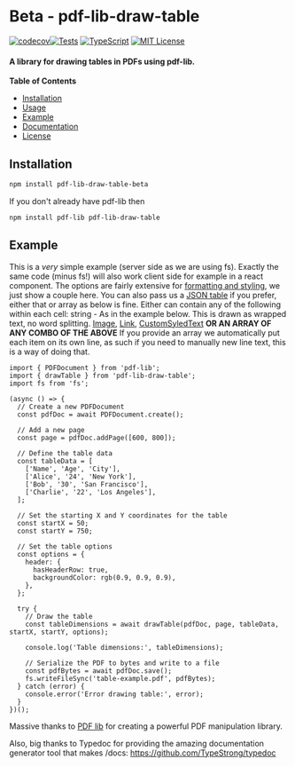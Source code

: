 # Beta - pdf-lib-draw-table

[![codecov](https://codecov.io/gh/MP70/pdf-lib-draw-table/branch/main/graph/badge.svg?token=BMJ2WXX5EV)](https://codecov.io/gh/MP70/pdf-lib-draw-table)[![Tests](https://github.com/MP70/pdf-lib-draw-table/actions/workflows/runTests.yml/badge.svg)](https://github.com/MP70/pdf-lib-draw-table/actions/workflows/runTests.yml)
[![TypeScript](https://img.shields.io/badge/TypeScript-%5E5.0.2-blue)](https://mp70.github.io/pdf-lib-draw-table)
[![MIT License](https://img.shields.io/badge/license-MIT-blue)](https://mp70.github.io/pdf-lib-draw-table)
#### A library for drawing tables in PDFs using pdf-lib.

**Table of Contents**

- [Installation](#installation)
- [Usage](#usage)
- [Example](#example)
- [Documentation](#documentation)
- [License](#license)

## Installation

```sh
npm install pdf-lib-draw-table-beta
```

If you don't already have pdf-lib then

```sh
npm install pdf-lib pdf-lib-draw-table
```

## Example
This is a *very* simple example (server side as we are using fs). Exactly the same code (minus fs!) will also work client side for example in a react component. The options are fairly extensive for [formatting and styling](https://mp70.github.io/pdf-lib-draw-table/interfaces/DrawTableOptions.html), we just show a couple here. You can also pass us a [JSON table](https://mp70.github.io/pdf-lib-draw-table/interfaces/TableObject.html) if you prefer, either that or array as below is fine. Either can contain any of the following within each cell:
string - As in the example below. This is drawn as wrapped text, no word splitting.
[Image](https://mp70.github.io/pdf-lib-draw-table/types/Image.html),
[Link](https://mp70.github.io/pdf-lib-draw-table/types/Link.html),
[CustomSyledText](https://mp70.github.io/pdf-lib-draw-table/interfaces/CustomStyledText.html)
**OR AN ARRAY OF ANY COMBO OF THE ABOVE**
If you provide an array we automatically put each item on its own line, as such if you need to manually new line text, this is a way of doing that.
```
import { PDFDocument } from 'pdf-lib';
import { drawTable } from 'pdf-lib-draw-table';
import fs from 'fs';

(async () => {
  // Create a new PDFDocument
  const pdfDoc = await PDFDocument.create();

  // Add a new page
  const page = pdfDoc.addPage([600, 800]);

  // Define the table data
  const tableData = [
    ['Name', 'Age', 'City'],
    ['Alice', '24', 'New York'],
    ['Bob', '30', 'San Francisco'],
    ['Charlie', '22', 'Los Angeles'],
  ];

  // Set the starting X and Y coordinates for the table
  const startX = 50;
  const startY = 750;

  // Set the table options
  const options = {
    header: {
      hasHeaderRow: true,
      backgroundColor: rgb(0.9, 0.9, 0.9),
    },
  };

  try {
    // Draw the table
    const tableDimensions = await drawTable(pdfDoc, page, tableData, startX, startY, options);

    console.log('Table dimensions:', tableDimensions);

    // Serialize the PDF to bytes and write to a file
    const pdfBytes = await pdfDoc.save();
    fs.writeFileSync('table-example.pdf', pdfBytes);
  } catch (error) {
    console.error('Error drawing table:', error);
  }
})();
```

Massive thanks to [PDF lib](https://github.com/Hopding/pdf-lib) for creating a powerful PDF manipulation library.

Also, big thanks to Typedoc for providing the amazing documentation generator tool that makes /docs: 
https://github.com/TypeStrong/typedoc

